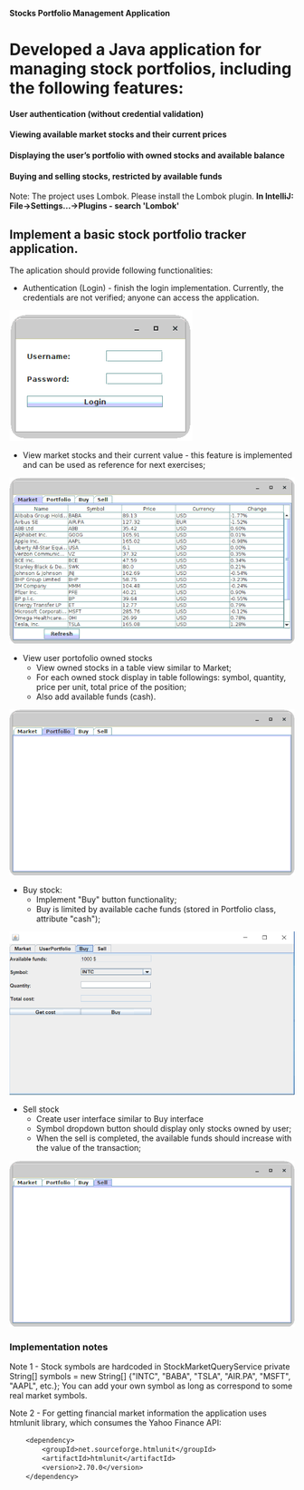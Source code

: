**Stocks Portfolio Management Application**

# Developed a Java application for managing stock portfolios, including the following features:

#### User authentication (without credential validation)
#### Viewing available market stocks and their current prices
#### Displaying the user’s portfolio with owned stocks and available balance
#### Buying and selling stocks, restricted by available funds




Note: The project uses Lombok. 
Please install the Lombok plugin. **In IntelliJ: File->Settings...->Plugins - search 'Lombok'**

## Implement a basic stock portfolio tracker application.

The aplication should provide following functionalities:
- Authentication (Login) - finish the login implementation. Currently, the credentials are not verified; anyone can access the application.

![login image](./docs/login.png)

- View market stocks and their current value - this feature is implemented and can be used as reference for next exercises;

![market image](./docs/market.png)

- View user portofolio owned stocks
    - View owned stocks in a table view similar to Market;
    - For each owned stock display in table followings: symbol, quantity, price per unit, total price of the position;
    - Also add available funds (cash).

![portfolio image](./docs/portfolio.png)

- Buy stock:
    - Implement "Buy" button functionality;
    - Buy is limited by available cache funds (stored in Portfolio class, attribute "cash");

![buy image](./docs/buy.png)

- Sell stock
    - Create user interface similar to Buy interface
    - Symbol dropdown button should display only stocks owned by user;
    - When the sell is completed, the available funds should increase with the value of the transaction;

![sell image](./docs/sell.png)
 

### Implementation notes

Note 1 - Stock symbols are hardcoded in StockMarketQueryService      private String[] symbols = new String[] {"INTC", "BABA", "TSLA", "AIR.PA", "MSFT", "AAPL", etc.}; You can add your own symbol as long as correspond to some real market symbols.

Note 2 - For getting financial market information the application uses htmlunit library, which consumes the Yahoo Finance API:

        <dependency>
            <groupId>net.sourceforge.htmlunit</groupId>
            <artifactId>htmlunit</artifactId>
            <version>2.70.0</version>
        </dependency>
